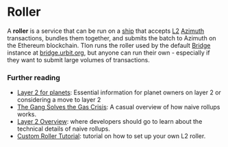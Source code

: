 # Roller

A **roller** is a service that can be run on a [ship](ship) that accepts [L2](rollups) [Azimuth](azimuth) transactions, bundles them together, and submits the batch to Azimuth on the Ethereum blockchain. Tlon runs the roller used by the default [Bridge](bridge) instance at [bridge.urbit.org](https://bridge.urbit.org), but anyone can run their own - especially if they want to submit large volumes of transactions.

### Further reading

- [Layer 2 for planets](../manual/id/layer-2-for-planets): Essential information for planet owners on layer 2 or considering a move to layer 2
- [The Gang Solves the Gas Crisis](https://urbit.org/blog/rollups): A casual overview of how naive rollups works.
- [Layer 2 Overview](../system/identity/concepts/layer2): where developers should go to learn about the technical details of naive rollups.
- [Custom Roller Tutorial](../system/identity/guides/roller-tutorial): tutorial on how to set up your own L2 roller.
